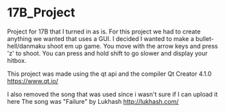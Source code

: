 # 17B_Project
Project for 17B that I turned in as is.
For this project we had to create anything we wanted that uses a GUI.
I decided I wanted to make a bullet-hell/danmaku shoot em up game.
You move with the arrow keys and press 'z' to shoot.
You can press and hold shift to go slower and display your hitbox.

This project was made using the qt api and the compiler Qt Creator 4.1.0
https://www.qt.io/

I also removed the song that was used since i wasn't sure if I can upload it here
The song was "Failure" by Lukhash
http://lukhash.com/
